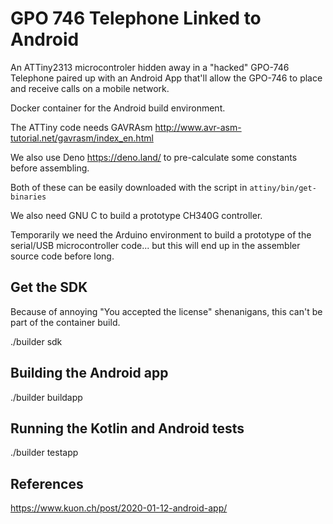 # GPO 746 Telephone Linked to Android

An ATTiny2313 microcontroler hidden away in a "hacked" GPO-746 Telephone
paired up with an Android App that'll allow the GPO-746 to place and receive
calls on a mobile network.

Docker container for the Android build environment.

The ATTiny code needs GAVRAsm
<http://www.avr-asm-tutorial.net/gavrasm/index_en.html>

We also use Deno <https://deno.land/> to pre-calculate some constants before
assembling.

Both of these can be easily downloaded with the script in
`attiny/bin/get-binaries`

We also need GNU C to build a prototype CH340G controller.

Temporarily we need the Arduino environment to build a prototype of the
serial/USB microcontroller code... but this will end up in the assembler source
code before long.

## Get the SDK

Because of annoying "You accepted the license" shenanigans, this can't be
part of the container build.

  ./builder sdk

## Building the Android app

  ./builder buildapp

## Running the Kotlin and Android tests

  ./builder testapp

## References

https://www.kuon.ch/post/2020-01-12-android-app/
